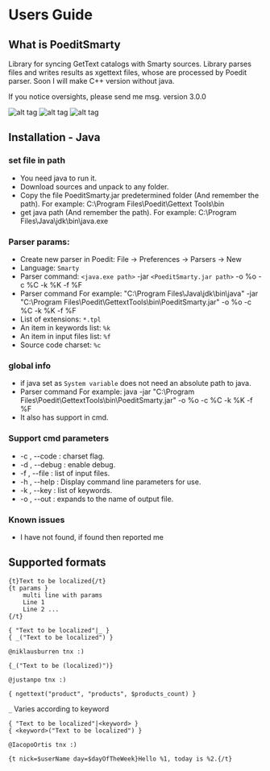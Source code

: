 Users Guide
========================

What is PoeditSmarty
-------------------

Library for syncing GetText catalogs with Smarty sources. 
Library parses files and writes results as xgettext files, whose are processed by Poedit parser.
Soon I will make C++ version without java.

If you notice oversights, please send me msg.
version 3.0.0

![alt tag](https://raw.githubusercontent.com/Garefild/PoeditSmarty/master/Images/Screenshot_1.png)
![alt tag](https://raw.githubusercontent.com/Garefild/PoeditSmarty/master/Images/Screenshot_2.png)
![alt tag](https://raw.githubusercontent.com/Garefild/PoeditSmarty/master/Images/Screenshot_3.png)

## Installation - Java

### set file in path

* You need java to run it.
* Download sources and unpack to any folder.
* Copy the file PoeditSmarty.jar predetermined folder (And remember the path).  For example: C:\Program Files\Poedit\Gettext Tools\bin
* get java path (And remember the path). For example: C:\Program Files\Java\jdk\bin\java.exe

### Parser params:

* Create new parser in Poedit: File -> Preferences -> Parsers -> New
* Language: `Smarty`
* Parser command: `<java.exe path>` -jar `<PoeditSmarty.jar path>` -o %o -c %C -k %K -f %F  
* Parser command For example: "C:\Program Files\Java\jdk\bin\java" -jar "C:\Program Files\Poedit\GettextTools\bin\PoeditSmarty.jar" -o %o -c %C -k %K -f %F 
* List of extensions: `*.tpl`
* An item in keywords list: `%k`
* An item in input files list: `%f`
* Source code charset: `%c`

### global info
* if java set as `System variable` does not need an absolute path to java. 
* Parser command For example: java -jar "C:\Program Files\Poedit\GettextTools\bin\PoeditSmarty.jar" -o %o -c %C -k %K -f %F 
* It also has support in cmd.

### Support cmd parameters

* -c , --code            <Args>  <Required> : charset flag.
* -d , --debug                              : enable debug.
* -f , --file            <Args>  <Required> : list of input files.
* -h , --help                               : Display command line parameters for use.
* -k , --key             <Args>  <Required> : list of keywords.
* -o , --out             <Args>  <Required> : expands to the name of output file.

### Known issues
* I have not found, if found then reported me

## Supported formats

```
{t}Text to be localized{/t}
{t params } 
    multi line with params 
    Line 1
    Line 2 ...
{/t}
```

```
{ "Text to be localized"|_ }
{ _("Text to be localized") }
```

```
@niklausburren tnx :)

{_("Text to be (localized)")}
```

```
@justanpo tnx :)

{ ngettext("product", "products", $products_count) }
```

`_` Varies according to keyword

```
{ "Text to be localized"|<keyword> }
{ <keyword>("Text to be localized") }
```

```
@IacopoOrtis tnx :)

{t nick=$userName day=$dayOfTheWeek}Hello %1, today is %2.{/t}
```
